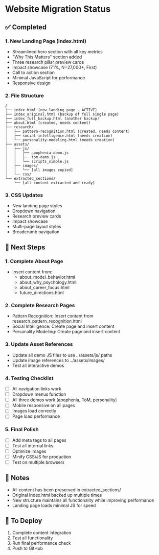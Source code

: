 # Website Migration Status

## ✅ Completed

### 1. **New Landing Page (index.html)**
- Streamlined hero section with all key metrics
- "Why This Matters" section added
- Three research pillar preview cards
- Impact showcase (71%, N=27,000+, First)
- Call to action section
- Minimal JavaScript for performance
- Responsive design

### 2. **File Structure**
```
/
├── index.html (new landing page - ACTIVE)
├── index_original.html (backup of full single page)
├── index_full_backup.html (another backup)
├── about.html (created, needs content)
├── research/
│   ├── pattern-recognition.html (created, needs content)
│   ├── social-intelligence.html (needs creation)
│   └── personality-modeling.html (needs creation)
├── assets/
│   ├── js/
│   │   ├── apophenia-demo.js
│   │   ├── tom-demo.js
│   │   └── scripts_simple.js
│   ├── images/
│   │   └── [all images copied]
│   └── css/
└── extracted_sections/
    └── [all content extracted and ready]
```

### 3. **CSS Updates**
- New landing page styles
- Dropdown navigation
- Research preview cards
- Impact showcase
- Multi-page layout styles
- Breadcrumb navigation

## 🔄 Next Steps

### 1. **Complete About Page**
- Insert content from:
  - about_model_behavior.html
  - about_why_psychology.html  
  - about_career_focus.html
  - future_directions.html

### 2. **Complete Research Pages**
- Pattern Recognition: Insert content from research_pattern_recognition.html
- Social Intelligence: Create page and insert content
- Personality Modeling: Create page and insert content

### 3. **Update Asset References**
- Update all demo JS files to use ../assets/js/ paths
- Update image references to ../assets/images/
- Test all interactive demos

### 4. **Testing Checklist**
- [ ] All navigation links work
- [ ] Dropdown menus function
- [ ] All three demos work (apophenia, ToM, personality)
- [ ] Mobile responsive on all pages
- [ ] Images load correctly
- [ ] Page load performance

### 5. **Final Polish**
- [ ] Add meta tags to all pages
- [ ] Test all internal links
- [ ] Optimize images
- [ ] Minify CSS/JS for production
- [ ] Test on multiple browsers

## 📝 Notes

- All content has been preserved in extracted_sections/
- Original index.html backed up multiple times
- New structure maintains all functionality while improving performance
- Landing page loads minimal JS for speed

## 🚀 To Deploy

1. Complete content integration
2. Test all functionality
3. Run final performance check
4. Push to GitHub
